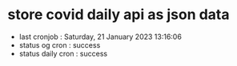 # store covid daily api as json data

- last cronjob : Saturday, 21 January 2023 13:16:06
- status og cron : success
- status daily cron : success
      
      